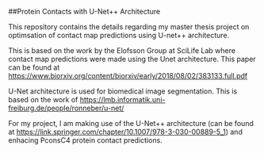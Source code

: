 ##Protein Contacts with U-Net++ Architecture

This repository contains the details regarding my master thesis project on optimsation of contact map predictions using U-net++ architecture. 

This is based on the work by the Elofsson Group at SciLife Lab where contact map predictions were made using the Unet architecture. This paper can be found at https://www.biorxiv.org/content/biorxiv/early/2018/08/02/383133.full.pdf

U-Net architecture is used for biomedical image segmentation. This is based on the work of https://lmb.informatik.uni-freiburg.de/people/ronneber/u-net/

For my project, I am making use of the U-Net++ architecture (can be found at https://link.springer.com/chapter/10.1007/978-3-030-00889-5_1) and enhacing PconsC4 protein contact predictions. 

